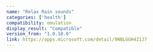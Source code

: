 ```yaml
---
name: "Relax Rain sounds"
categories: ['health']
compatibility: emulation
display_result: "Compatible"
version_from: "1.0.18.0"
link: https://apps.microsoft.com/detail/9NBLGGH4Z1J7
---
```

